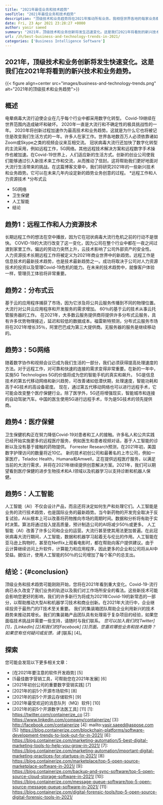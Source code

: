 ```yaml
---
title: "2021年最佳业务和技术趋势" 
seoTitle: "2021年最佳业务和技术趋势" 
description: "顶级技术和业务趋势将在2021年推动所有业务。我相信世界各地的每家业务都必须采用这些新技术趋势。" 
date: Fri, 23 Apr 2021 23:28:27 +0000
author: yasir saeed
summary: "2021年，顶级技术和业务创新将发生迅速变化。这是我们2021年将看到的新兴技术和业务趋势。" 
url: /zh/best-business-and-technology-trends-in-2021/
categories: ['Business Intelligence Software']
---
```


## 2021年，顶级技术和业务创新将发生快速变化。这是我们在2021年将看到的新兴技术和业务趋势。

{{< figure align=center src="images/business-and-technology-trends.png" alt="2021年的顶级技术和业务趋势">}}


## **概述**
电晕病毒大流行迫使企业在几乎每个行业中都采用数字化转型。 Covid-19继续在世界范围内造成破坏和破坏。 2020年一直是大流行和不确定性的极具挑战性的一年。 2020年将创新过程加速作为最高技术和业务趋势。这就是为什么它也将被记住是改变我们生活方式的一年。许多人在家工作。世界各地数百万人必须依靠诸如Zoom或Skype之类的视频会议来互相交流。
冠状病毒大流行还加快了数字化转型的主流采用，例如远程工作，5G网络。其他远程技术解决方案和远程数字手术操作也被加速。在Covid-19世界上，人们适应新的生活方式。创新的创业公司使我们能够通过引入新技术来工作和交流，从而推动了信封。这将帮助我们更好地面对大流行生活带来的挑战。在这篇博客文章中，我们将研究2021年的一些新兴技术和业务趋势。它可以在未来几年内设定新的趋势业务创意的过程。
  *远程工作和人力资源技术
  *分布式云
  * 5G网络
  * 卫生保健
  * 人工智能
  * 结论

## 趋势1：远程工作和人力资源技术
长期远程工作的想法在空中播放，因为它在冠状病毒大流行危机之前的行动不是很快。 COVID-19的大流行改变了这一变化，因为公司在整个行业中都在一夜之间过渡到家里工作。偏远的劳动力突然上升，云技术影响了公司外部资产的安全性。
人力资源技术长期远程工作将被定义为2021年商业世界中的新趋势。远程工作是信息技术的最新技术趋势，也是技术最新趋势之一。成功将取决于公司对人力资源技术的投资以及管理Covid-19危机的能力。在未来的技术趋势中，就像客户体验一样，管理员工体验将非常重要。

## 趋势2：分布式云
基于云的应用程序捕获了市场，因为它涉及将公共云服务传播到不同的物理位置。大流行对公共云应用程序和开发服务的需求增加。 60％的基于云的技术从事云托管服务器的工作。
在2021年，大多数云服务提供商将提供许多分布式云服务，具有许多优势物理接近，延迟和较低的数据成本。福雷斯特预测，分布式云服务市场将在2021年增长35％，阿里巴巴成为第三大提供商。无服务器的服务是继续移动的。

## 趋势3：5G网络
随着数字协作和视频会议已成为我们生活的一部分，我们必须获得提高处理速度的方法。对于远程工作，对可靠和快速的连接的需求变得非常重要。在新的一年中，实施5G Technologies 5G的价值将成为您的智能手机的真实和飙升。 5G是信息技术的第五代移动网络和新兴趋势，可改善诸如低潜伏期，处理速度，智能功耗和高于4G技术的高设备密度。
现在，通过第五代移动网络也可以进行远程手术，它可能会改变整个医疗保健行业。除了医学外，5G还将增强现实，智能城市和连接的自动驾驶汽车。中国的医生使用5G进行远程手术，华为是5G技术的领先提供商。

## 趋势4：医疗保健
卫生保健机构正在努力降低Covid-19对患者和工人的接触。许多私人和公共实践已经开始实施更多的远程医疗服务，例如医生和患者视频对话，基于人工智能的诊断以及没有基于接触的药物提供。 Forrester Research预测，在2021年初，美国数字护理访问的数量将近10亿。
新的技术初创公司和最著名的上市公司，例如一家医疗，Teladoc Health，Humana和Amwell，正在提供远程医疗服务，以满足当前的大流行需求，并将在2021年继续提供创意解决方案。2021年，我们可以期望看到医疗保健的进步生物技术和A.I领域以及机器学习以支持诊断和机器人保健。

## 趋势5：人工智能
人工智能（AI）不仅会设计产品，而且还将决定如何生产和处理它们。人工智能是业务的流行技术趋势，也是国际业务的最新趋势。当今新药物的开发完全取决于反复试验，AI从根本上可以改善将药物推向市场的周期时间。数据和分析将有助于实时决策。算法将通过投入提高质量，预计制造公司的AI将减少50％或更多。
人工智能（AI）改善了许多公司和企业的运营。大流行甚至使其用法更加普遍。在此冠状病毒大流行期间，人工智能，数据和机器学习起着无与伦比的作用。人工智能在亚马逊上购物时，甚至在Netflix上观看电影时，都在帮助向客户提供建议。由于云计算继续访问上升软件，计算能力和应用程序，因此更多的企业和公司将从AI中受益。据估计，使用人工智能的50％的公司增加了每个客户的总支出。

## 结论：{#conclusion}
顶级业务和技术趋势可能刚刚开始，您将在2021年看到重大变化。Covid-19-流行病已永久改变了我们业务的轨迹以及我们对工作场所安全的看法。这些新技术可能会影响您更好的影响，我们的许多新行为将成为2021年Covid-19的新常态的一部分，以帮助推动大型AI和机器学习技术和商业创新。在2021年大流行中，企业继续投资于最热门的IT技术至关重要。
我们的集装箱团队帮助企业利用新兴的技术趋势来推动其增长。我们的集装箱产品团队具有处理易于复杂项目的经验，如果您面临技术挑战并需要一些支持，请随时与我们联系。
_您可以加入我们的[Twitter] [1]，[LinkedIn] [2]和我们的[Facebook] [3]页面。您喜欢哪些业务和技术趋势？如果您有任何疑问或反馈，请_ [联系] [4]。

## 探索
您可能会发现以下更多相关文章：
  * [在2021年要注意的软件开发趋势] [5]
  * [5最佳数字营销工具，可帮助您在2021年发展] [6]
  * [2021年初创公司的重要数字营销实践] [7]
  * [2021年的前5个开源市场软件] [8]
  * [2021年的前5个开源云存储软件] [9]
  * [2021年最受欢迎的消息队列（MQ）软件] [10]
  * [2021年的前5个开源数字法医工具] [11]
[1]: https://twitter.com/containerize_co
[2]: https://www.linkedin.com/company/containerize/
[3]: http://facebook.com/containerize
[4]: mailto:yasir.saeed@aspose.com
[5]: https://blog.containerize.com/blockchain-platforms/software-development-trends-to-look-out-for-in-2021/
[6]: https://blog.containerize.com/marketing-automation/5-best-digital-marketing-tools-to-help-you-grow-in-2021/
[7]: https://blog.containerize.com/marketing-automation/important-digital-marketing-practices-for-startups-in-2021/
[8]: https://blog.containerize.com/marketplace/top-5-open-source-marketplace-software-in-2021/
[9]: https://blog.containerize.com/backup-and-sync-software/top-5-open-source-cloud-storage-software-in-2021/
[10]: https://blog.containerize.com/message-queue-software/top-5-open-source-message-queue-software-in-2021/
[11]: https://blog.containerize.com/digital-forensic-tools/top-5-open-source-digital-forensic-tools-in-2021/

